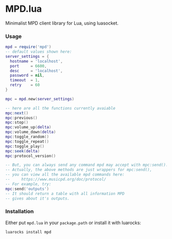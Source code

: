 # MPD.lua

Minimalist MPD client library for Lua, using luasocket.

### Usage

```lua
mpd = require('mpd')
-- default values shown here:
server_settings = {
  hostname = 'localhost',
  port     = 6600,
  desc     = 'localhost',
  password = nil,
  timeout  = 1,
  retry    = 60
}

mpc = mpd.new(server_settings)

-- here are all the functions currently avaiable
mpc:next()
mpc:previous()
mpc:stop()
mpc:volume_up(delta)
mpc:volume_down(delta)
mpc:toggle_random()
mpc:toggle_repeat()
mpc:toggle_play()
mpc:seek(delta)
mpc:protocol_version()

-- But, you can always send any command mpd may accept with mpc:send().
-- Actually, the above methods are just wrappers for mpc:send(),
-- you can view all the available mpd commands here:
--     https://www.musicpd.org/doc/protocol/
-- For example, try:
mpc:send('outputs')
-- It should return a table with all information MPD
-- gives about it's outputs.
```

### Installation

Either put `mpd.lua` in your `package.path` or install it with luarocks:
```sh
luarocks install mpd
```
